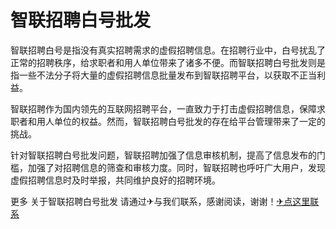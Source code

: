 # 智联招聘白号批发

智联招聘白号是指没有真实招聘需求的虚假招聘信息。在招聘行业中，白号扰乱了正常的招聘秩序，给求职者和用人单位带来了诸多不便。而智联招聘白号批发则是指一些不法分子将大量的虚假招聘信息批量发布到智联招聘平台，以获取不正当利益。

智联招聘作为国内领先的互联网招聘平台，一直致力于打击虚假招聘信息，保障求职者和用人单位的权益。然而，智联招聘白号批发的存在给平台管理带来了一定的挑战。

针对智联招聘白号批发问题，智联招聘加强了信息审核机制，提高了信息发布的门槛，加强了对招聘信息的筛查和审核力度。同时，智联招聘也呼吁广大用户，发现虚假招聘信息时及时举报，共同维护良好的招聘环境。

更多 关于智联招聘白号批发 请通过✈与我们联系，感谢阅读，谢谢！[✈点这里联系](https://b.k02.cc)